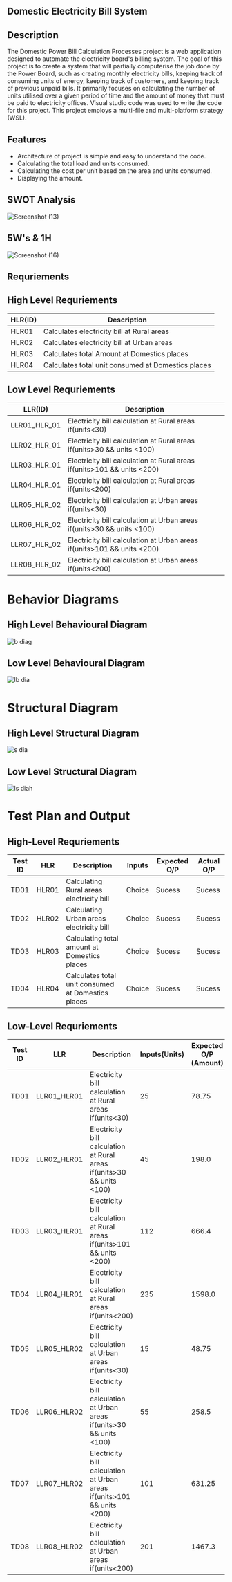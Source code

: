 ## Domestic Electricity Bill System

## Description

The Domestic Power Bill Calculation Processes project is a web application designed to automate the electricity board's billing system. The goal of this project is to create a system that will partially computerise the job done by the Power Board, such as creating monthly electricity bills, keeping track of consuming units of energy, keeping track of customers, and keeping track of previous unpaid bills. It primarily focuses on calculating the number of units utilised over a given period of time and the amount of money that must be paid to electricity offices. Visual studio code was used to write the code for this project. This project employs a multi-file and multi-platform strategy (WSL).

## Features
- Architecture of project is simple and easy to understand the code.
- Calculating the total load and units consumed.
- Calculating the cost per unit based on the area and units consumed.
- Displaying the amount.

## SWOT Analysis

![Screenshot (13)](https://user-images.githubusercontent.com/101035721/160985201-e87b3862-c4b3-4a8b-82f0-32e753134119.png)

## 5W's & 1H
![Screenshot (16)](https://user-images.githubusercontent.com/101035721/160987420-69acef7b-8744-4d5c-8899-f42870fd5262.png)

## Requriements

## High Level Requriements
<html>
<body>
<!--StartFragment-->

HLR(ID) | Description
-- | --
HLR01 | Calculates electricity bill at Rural areas
HLR02 | Calculates electricity bill at Urban areas
HLR03 | Calculates total Amount at Domestics places
HLR04 | Calculates total unit consumed at Domestics places

<!--EndFragment-->
</body>
</html>

## Low Level Requriements
<html>
<body>
<!--StartFragment-->

LLR(ID) | Description
-- | --
LLR01_HLR_01 | Electricity bill calculation at Rural areas if(units<30)
LLR02_HLR_01 | Electricity bill calculation at Rural areas if(units>30 && units <100)
LLR03_HLR_01 | Electricity bill calculation at Rural areas if(units>101 && units <200)
LLR04_HLR_01 | Electricity bill calculation at Rural areas if(units<200)
LLR05_HLR_02 | Electricity bill calculation at Urban areas if(units<30)
LLR06_HLR_02 | Electricity bill calculation at Urban areas if(units>30 && units <100)
LLR07_HLR_02 | Electricity bill calculation at Urban areas if(units>101 && units <200)
LLR08_HLR_02 | Electricity bill calculation at Urban areas if(units<200)

<!--EndFragment-->
</body>
</html>

# **Behavior Diagrams**
## High Level Behavioural Diagram
![b diag](https://user-images.githubusercontent.com/101035721/160991074-9520623b-a4db-4cf1-95c8-23f02467d59a.jpg)

## Low Level Behavioural Diagram
![lb dia](https://user-images.githubusercontent.com/101035721/160991261-0d075f3e-7181-426e-9667-dcd594b7fbe0.jpg)

# **Structural Diagram**
## High Level Structural Diagram
![s dia](https://user-images.githubusercontent.com/101035721/160991645-a22227d3-774d-430c-9e38-d0f88f74ae21.jpg)

## Low Level Structural Diagram
![ls diah](https://user-images.githubusercontent.com/101035721/160991781-b8e571e9-d81c-40df-bc6a-c0d57ad0b016.png)

# **Test Plan and Output**
## High-Level Requriements
<html>
<body>
<!--StartFragment-->

Test ID | HLR | Description | Inputs | Expected O/P | Actual O/P
-- | -- | -- | -- | -- | --
TD01 | HLR01 | Calculating Rural areas electricity bill | Choice | Sucess | Sucess
TD02 | HLR02 | Calculating Urban areas electricity bill | Choice | Sucess | Sucess
TD03 | HLR03 | Calculating total amount at Domestics places | Choice | Sucess | Sucess
TD04 | HLR04 | Calculates total unit consumed at Domestics places | Choice | Sucess | Sucess

<!--EndFragment-->
</body>
</html>

## Low-Level Requriements
<html>
<body>
<!--StartFragment-->

Test ID | LLR | Description | Inputs(Units) | Expected O/P (Amount) | Actual O/P (Amount)
-- | -- | -- | -- | -- | --
TD01 | LLR01_HLR01 | Electricity bill calculation at Rural areas if(units<30) | 25 | 78.75 | 78.75
TD02 | LLR02_HLR01 | Electricity bill calculation at Rural areas if(units>30 && units <100) | 45 | 198.0 | 198.0
TD03 | LLR03_HLR01 | Electricity bill calculation at Rural areas if(units>101 && units <200) | 112 | 666.4 | 666.4
TD04 | LLR04_HLR01 | Electricity bill calculation at Rural areas if(units<200) | 235 | 1598.0 | 1598.0
TD05 | LLR05_HLR02 | Electricity bill calculation at Urban areas if(units<30) | 15 | 48.75 | 48.75
TD06 | LLR06_HLR02 | Electricity bill calculation at Urban areas if(units>30 && units <100) | 55 | 258.5 | 258.5
TD07 | LLR07_HLR02 | Electricity bill calculation at Urban areas if(units>101 && units <200) | 101 | 631.25 | 631.25
TD08 | LLR08_HLR02 | Electricity bill calculation at Urban areas if(units<200) | 201 | 1467.3 | 1467.3

<!--EndFragment-->
</body>
</html>
